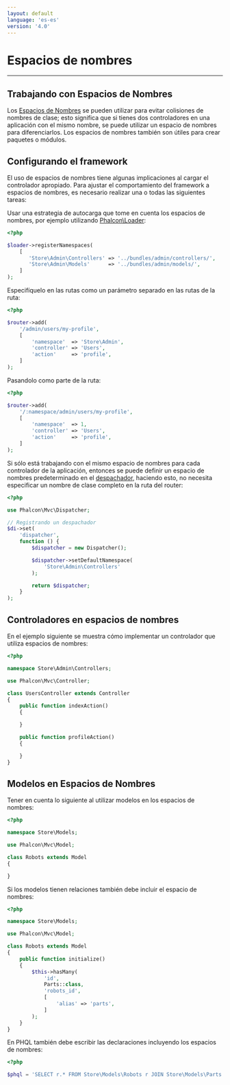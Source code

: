 ```yaml
---
layout: default
language: 'es-es'
version: '4.0'
---
```


# Espacios de nombres

* * *

## Trabajando con Espacios de Nombres

Los [Espacios de Nombres](https://php.net/manual/en/language.namespaces.php) se pueden utilizar para evitar colisiones de nombres de clase; esto significa que si tienes dos controladores en una aplicación con el mismo nombre, se puede utilizar un espacio de nombres para diferenciarlos. Los espacios de nombres también son útiles para crear paquetes o módulos.

## Configurando el framework

El uso de espacios de nombres tiene algunas implicaciones al cargar el controlador apropiado. Para ajustar el comportamiento del framework a espacios de nombres, es necesario realizar una o todas las siguientes tareas:

Usar una estrategia de autocarga que tome en cuenta los espacios de nombres, por ejemplo utilizando [Phalcon\Loader](api/Phalcon_Loader):

```php
<?php

$loader->registerNamespaces(
    [
       'Store\Admin\Controllers' => '../bundles/admin/controllers/',
       'Store\Admin\Models'      => '../bundles/admin/models/',
    ]
);
```

Especifíquelo en las rutas como un parámetro separado en las rutas de la ruta:

```php
<?php

$router->add(
    '/admin/users/my-profile',
    [
        'namespace'  => 'Store\Admin',
        'controller' => 'Users',
        'action'     => 'profile',
    ]
);
```

Pasandolo como parte de la ruta:

```php
<?php

$router->add(
    '/:namespace/admin/users/my-profile',
    [
        'namespace'  => 1,
        'controller' => 'Users',
        'action'     => 'profile',
    ]
);
```

Si sólo está trabajando con el mismo espacio de nombres para cada controlador de la aplicación, entonces se puede definir un espacio de nombres predeterminado en el [despachador](dispatcher), haciendo esto, no necesita especificar un nombre de clase completo en la ruta del router:

```php
<?php

use Phalcon\Mvc\Dispatcher;

// Registrando un despachador
$di->set(
    'dispatcher',
    function () {
        $dispatcher = new Dispatcher();

        $dispatcher->setDefaultNamespace(
            'Store\Admin\Controllers'
        );

        return $dispatcher;
    }
);
```

## Controladores en espacios de nombres

En el ejemplo siguiente se muestra cómo implementar un controlador que utiliza espacios de nombres:

```php
<?php

namespace Store\Admin\Controllers;

use Phalcon\Mvc\Controller;

class UsersController extends Controller
{
    public function indexAction()
    {

    }

    public function profileAction()
    {

    }
}
```

## Modelos en Espacios de Nombres

Tener en cuenta lo siguiente al utilizar modelos en los espacios de nombres:

```php
<?php

namespace Store\Models;

use Phalcon\Mvc\Model;

class Robots extends Model
{

}
```

Si los modelos tienen relaciones también debe incluir el espacio de nombres:

```php
<?php

namespace Store\Models;

use Phalcon\Mvc\Model;

class Robots extends Model
{
    public function initialize()
    {
        $this->hasMany(
            'id',
            Parts::class,
            'robots_id',
            [
                'alias' => 'parts',
            ]
        );
    }
}
```

En PHQL también debe escribir las declaraciones incluyendo los espacios de nombres:

```php
<?php

$phql = 'SELECT r.* FROM Store\Models\Robots r JOIN Store\Models\Parts p';
```